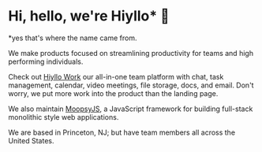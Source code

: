 # Hi, hello, we're Hiyllo* 👋

*yes that's where the name came from.

We make products focused on streamlining productivity for teams and high performing individuals.

Check out [Hiyllo Work](https://www.hiyllo.work) our all-in-one team platform with chat, task management, calendar, video meetings, file storage, docs, and email. Don't worry, we put more work into the product than the landing page.

We also maintain [MoopsyJS](https://github.com/moopsyjs), a JavaScript framework for building full-stack monolithic style web applications. 

We are based in Princeton, NJ; but have team members all across the United States.
